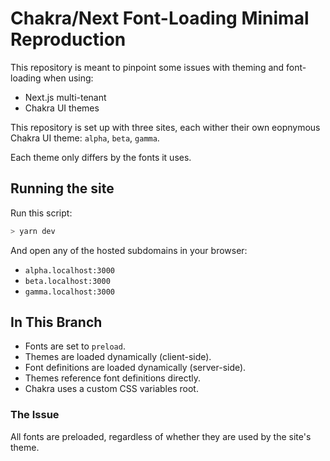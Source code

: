 # Chakra/Next Font-Loading Minimal Reproduction

This repository is meant to pinpoint some issues with theming and font-loading when using:

- Next.js multi-tenant
- Chakra UI themes

This repository is set up with three sites, each wither their own eopnymous Chakra UI theme: `alpha`, `beta`, `gamma`.

Each theme only differs by the fonts it uses.

## Running the site

Run this script:

```sh
> yarn dev
```

And open any of the hosted subdomains in your browser:

- `alpha.localhost:3000`
- `beta.localhost:3000`
- `gamma.localhost:3000`

## In This Branch

- Fonts are set to `preload`.
- Themes are loaded dynamically (client-side).
- Font definitions are loaded dynamically (server-side).
- Themes reference font definitions directly.
- Chakra uses a custom CSS variables root.

### The Issue

All fonts are preloaded, regardless of whether they are used by the site's theme.
